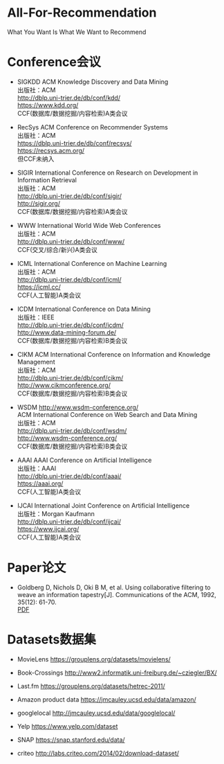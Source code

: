 # All-For-Recommendation
What You Want Is What We Want to Recommend

# Conference会议
- SIGKDD
ACM Knowledge Discovery and Data Mining  
出版社：ACM  
http://dblp.uni-trier.de/db/conf/kdd/  
https://www.kdd.org/  
CCF(数据库/数据挖掘/内容检索)A类会议  

- RecSys
ACM Conference on Recommender Systems  
出版社：ACM  
https://dblp.uni-trier.de/db/conf/recsys/  
https://recsys.acm.org/  
但CCF未纳入  

- SIGIR
International Conference on Research on Development in Information Retrieval  
出版社：ACM  
http://dblp.uni-trier.de/db/conf/sigir/  
http://sigir.org/  
CCF(数据库/数据挖掘/内容检索)A类会议  

- WWW
International World Wide Web Conferences    
出版社：ACM  
http://dblp.uni-trier.de/db/conf/www/  
CCF(交叉/综合/新兴)A类会议  

- ICML
International Conference on Machine Learning  
出版社：ACM  
http://dblp.uni-trier.de/db/conf/icml/  
https://icml.cc/  
CCF(人工智能)A类会议 

- ICDM
International Conference on Data Mining  
出版社：IEEE  
http://dblp.uni-trier.de/db/conf/icdm/  
http://www.data-mining-forum.de/  
CCF(数据库/数据挖掘/内容检索)B类会议  

- CIKM
ACM International Conference on Information and Knowledge Management  
出版社：ACM  
http://dblp.uni-trier.de/db/conf/cikm/  
http://www.cikmconference.org/  
CCF(数据库/数据挖掘/内容检索)B类会议  

- WSDM
http://www.wsdm-conference.org/  
ACM International Conference on Web Search and Data Mining  
出版社：ACM  
http://dblp.uni-trier.de/db/conf/wsdm/  
http://www.wsdm-conference.org/  
CCF(数据库/数据挖掘/内容检索)B类会议  

- AAAI
AAAI Conference on Artificial Intelligence  
出版社：AAAI  
http://dblp.uni-trier.de/db/conf/aaai/  
https://aaai.org/    
CCF(人工智能)A类会议  

- IJCAI
International Joint Conference on Artificial Intelligence  
出版社：Morgan Kaufmann  
http://dblp.uni-trier.de/db/conf/ijcai/  
https://www.ijcai.org/  
CCF(人工智能)A类会议  

# Paper论文
- Goldberg D, Nichols D, Oki B M, et al. Using collaborative filtering to weave an information tapestry[J]. Communications of the ACM, 1992, 35(12): 61-70.  
[PDF](https://dl.acm.org/doi/pdf/10.1145/138859.138867)

# Datasets数据集
- MovieLens
https://grouplens.org/datasets/movielens/

- Book-Crossings
http://www2.informatik.uni-freiburg.de/~cziegler/BX/

- Last.fm
https://grouplens.org/datasets/hetrec-2011/

- Amazon product data
https://jmcauley.ucsd.edu/data/amazon/

- googlelocal
http://jmcauley.ucsd.edu/data/googlelocal/

- Yelp
https://www.yelp.com/dataset

- SNAP
https://snap.stanford.edu/data/

- criteo
http://labs.criteo.com/2014/02/download-dataset/
